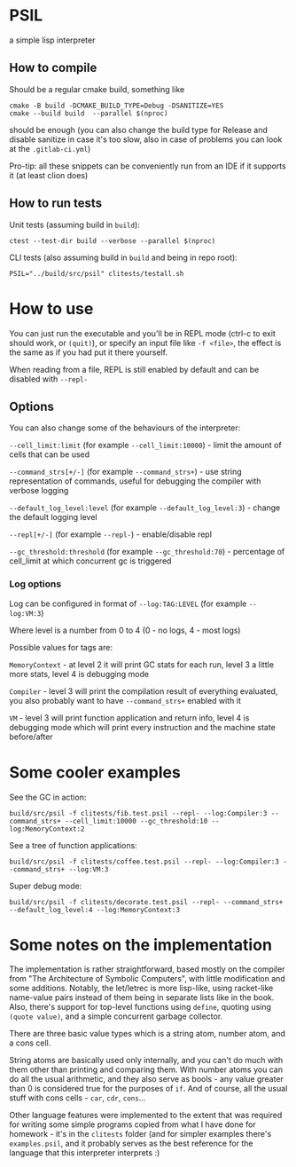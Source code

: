 # PSIL

a simple lisp interpreter

## How to compile

Should be a regular cmake build, something like

```shell
cmake -B build -DCMAKE_BUILD_TYPE=Debug -DSANITIZE=YES
cmake --build build  --parallel $(nproc)
```

should be enough (you can also change the build type for Release and disable sanitize in case it's too slow, also in
case of problems you can look at the `.gitlab-ci.yml`)

Pro-tip: all these snippets can be conveniently run from an IDE if it supports it (at least clion does)

## How to run tests

Unit tests (assuming build in `build`):

```shell
ctest --test-dir build --verbose --parallel $(nproc)
```

CLI tests (also assuming build in `build` and being in repo root):

```shell
PSIL="../build/src/psil" clitests/testall.sh
```

# How to use

You can just run the executable and you'll be in REPL mode (ctrl-c to exit should work, or `(quit)`),
or specify an input file like `-f <file>`, the effect is the same as if you
had put it there yourself.

When reading from a file, REPL is still enabled by default and can be disabled with `--repl-`

## Options

You can also change some of the behaviours of the interpreter:

`--cell_limit:limit` (for example `--cell_limit:10000`) - limit the amount of cells that can be used

`--command_strs[+/-]` (for example `--command_strs+`) - use string representation of commands, useful for debugging the
compiler with verbose logging

`--default_log_level:level` (for example `--default_log_level:3`) - change the default logging level

`--repl[+/-]` (for example `--repl-`) - enable/disable repl

`--gc_threshold:threshold` (for example `--gc_threshold:70`) - percentage of cell_limit at which concurrent gc is
triggered

### Log options

Log can be configured in format of `--log:TAG:LEVEL` (for example `--log:VM:3`)

Where level is a number from 0 to 4 (0 - no logs, 4 - most logs)

Possible values for tags are:

`MemoryContext` - at level 2 it will print GC stats for each run, level 3 a little more stats, level 4 is debugging mode

`Compiler` - level 3 will print the compilation result of everything evaluated, you also probably want to
have `--command_strs+` enabled with it

`VM` - level 3 will print function application and return info, level 4 is debugging mode which will print every
instruction and the machine state before/after

# Some cooler examples

See the GC in action:

```shell
build/src/psil -f clitests/fib.test.psil --repl- --log:Compiler:3 --command_strs+ --cell_limit:10000 --gc_threshold:10 --log:MemoryContext:2
```

See a tree of function applications:

```shell
build/src/psil -f clitests/coffee.test.psil --repl- --log:Compiler:3 --command_strs+ --log:VM:3
```

Super debug mode:

```shell
build/src/psil -f clitests/decorate.test.psil --repl- --command_strs+ --default_log_level:4 --log:MemoryContext:3
```

# Some notes on the implementation

The implementation is rather straightforward, based mostly on the compiler from "The Architecture of Symbolic
Computers", with little modification and some additions. Notably, the let/letrec is more lisp-like, using racket-like
name-value pairs instead of them being in separate lists like in the book. Also, there's support for top-level functions
using `define`, quoting using `(quote value)`, and a simple concurrent garbage collector.

There are three basic value types which is a string atom, number atom, and a cons cell.

String atoms are basically used only internally, and you can't do much with them other than printing and comparing them.
With number
atoms you can do all the usual arithmetic, and they also serve as bools - any value greater than 0 is considered true
for the purposes of `if`. And of course, all the usual stuff with cons cells - `car`, `cdr`, `cons`...

Other language features were implemented to the extent that was required for writing some simple programs copied from
what I have done for homework - it's in the `clitests` folder (and for simpler examples there's `examples.psil`, and it
probably serves as the best reference for the
language that this interpreter interprets :)

